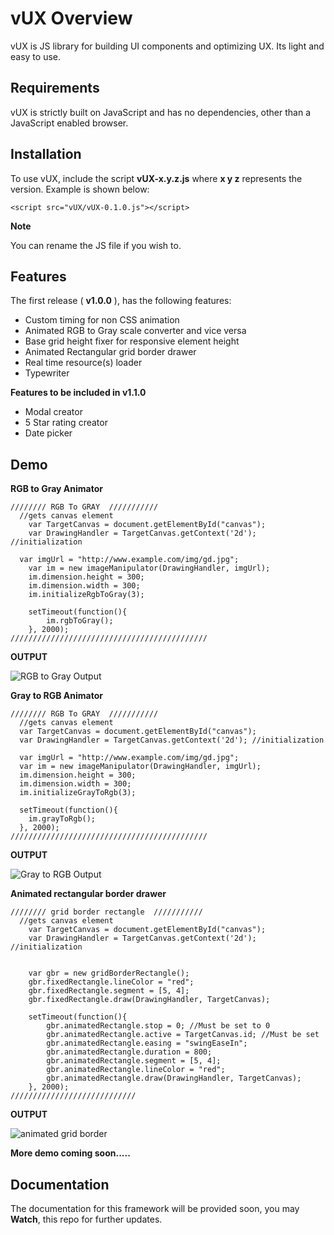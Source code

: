 # vUX Overview
vUX is JS library for building UI components and optimizing UX. Its light and easy to use.

## Requirements

vUX is strictly built on JavaScript and has no dependencies, other than a JavaScript enabled browser.

## Installation

To use vUX, include the script **vUX-x.y.z.js** where **x y z** represents the version. Example is shown below:

    <script src="vUX/vUX-0.1.0.js"></script>

**Note**

You can rename the JS file if you wish to.

## Features
The first release ( **v1.0.0** ), has the following features:
- Custom timing for non CSS animation
- Animated RGB to Gray scale converter and vice versa
- Base grid height fixer for responsive element height
- Animated Rectangular grid border drawer
- Real time resource(s) loader
- Typewriter

**Features to be included in v1.1.0**

- Modal creator
- 5 Star rating creator
- Date picker

## Demo
**RGB to Gray Animator**

    //////// RGB To GRAY  ///////////
      //gets canvas element
    	var TargetCanvas = document.getElementById("canvas");
    	var DrawingHandler = TargetCanvas.getContext('2d'); //initialization

      var imgUrl = "http://www.example.com/img/gd.jpg";
    	var im = new imageManipulator(DrawingHandler, imgUrl);
    	im.dimension.height = 300;
    	im.dimension.width = 300;
    	im.initializeRgbToGray(3);

    	setTimeout(function(){
    		im.rgbToGray();
    	}, 2000);
    ////////////////////////////////////////////

**OUTPUT**

![RGB to Gray Output](https://i.imgur.com/yFhhLAJ.gif)

**Gray to RGB Animator**

    //////// RGB To GRAY  ///////////
      //gets canvas element
      var TargetCanvas = document.getElementById("canvas");
      var DrawingHandler = TargetCanvas.getContext('2d'); //initialization

      var imgUrl = "http://www.example.com/img/gd.jpg";
      var im = new imageManipulator(DrawingHandler, imgUrl);
      im.dimension.height = 300;
      im.dimension.width = 300;
      im.initializeGrayToRgb(3);

      setTimeout(function(){
      	im.grayToRgb();
      }, 2000);
    ////////////////////////////////////////////

**OUTPUT**

![Gray to RGB Output](https://imgur.com/gxxGDN1.gif)


**Animated rectangular border drawer**

    //////// grid border rectangle  ///////////
      //gets canvas element
    	var TargetCanvas = document.getElementById("canvas");
    	var DrawingHandler = TargetCanvas.getContext('2d'); //initialization


    	var gbr = new gridBorderRectangle();
    	gbr.fixedRectangle.lineColor = "red";
    	gbr.fixedRectangle.segment = [5, 4];
    	gbr.fixedRectangle.draw(DrawingHandler, TargetCanvas);

    	setTimeout(function(){
    		gbr.animatedRectangle.stop = 0; //Must be set to 0
    		gbr.animatedRectangle.active = TargetCanvas.id; //Must be set
    		gbr.animatedRectangle.easing = "swingEaseIn";
    		gbr.animatedRectangle.duration = 800;
    		gbr.animatedRectangle.segment = [5, 4];
    		gbr.animatedRectangle.lineColor = "red";
    		gbr.animatedRectangle.draw(DrawingHandler, TargetCanvas);
    	}, 2000);
    ////////////////////////////

**OUTPUT**

![animated grid border](https://imgur.com/WVwgVVi.gif)


**More demo coming soon.....**

## Documentation ##

The documentation for this framework will be provided soon, you may **Watch**, this repo for further updates.
